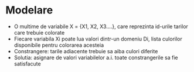 # Modelare

- O multime de variabile X = {X1, X2, X3....}, care reprezinta id-urile tarilor care trebuie colorate
- Fiecare variabila Xi poate lua valori dintr-un domeniu Di, lista culorilor disponibile pentru colorarea acesteia
- Constrangere: tarile adiacente trebuie sa aiba culori diferite
- Solutia: asignare de valori variabilelor a.i. toate constrangerile sa fie satisfacute
  